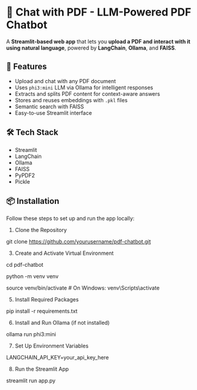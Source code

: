 # 📄 Chat with PDF - LLM-Powered PDF Chatbot

A **Streamlit-based web app** that lets you **upload a PDF and interact with it using natural language**, powered by **LangChain**, **Ollama**, and **FAISS**.

## 🚀 Features

- Upload and chat with any PDF document
- Uses `phi3:mini` LLM via Ollama for intelligent responses
- Extracts and splits PDF content for context-aware answers
- Stores and reuses embeddings with `.pkl` files
- Semantic search with FAISS
- Easy-to-use Streamlit interface

## 🛠️ Tech Stack

- Streamlit
- LangChain
- Ollama
- FAISS
- PyPDF2
- Pickle

## 📦 Installation
Follow these steps to set up and run the app locally:


1. Clone the Repository

git clone https://github.com/yourusername/pdf-chatbot.git


3. Create and Activate Virtual Environment

cd pdf-chatbot

python -m venv venv

source venv/bin/activate  # On Windows: venv\Scripts\activate


5. Install Required Packages

pip install -r requirements.txt


6. Install and Run Ollama (if not installed)

ollama run phi3:mini


7. Set Up Environment Variables

LANGCHAIN_API_KEY=your_api_key_here


8. Run the Streamlit App

streamlit run app.py
